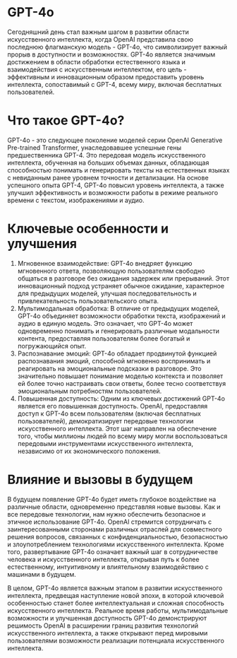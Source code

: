 # GPT-4o
Сегодняшний день стал важным шагом в развитии области искусственного интеллекта, когда OpenAI представила свою последнюю флагманскую модель - GPT-4o, что символизирует важный прорыв в доступности и возможностях. GPT-4o является значимым достижением в области обработки естественного языка и взаимодействия с искусственным интеллектом, его цель - эффективным и инновационным образом предоставить уровень интеллекта, сопоставимый с GPT-4, всему миру, включая бесплатных пользователей.

# Что такое GPT-4o?
GPT-4o - это следующее поколение моделей серии OpenAI Generative Pre-trained Transformer, унаследовавшее успешные гены предшественника GPT-4. Это передовая модель искусственного интеллекта, обученная на больших объемах данных, обладающая способностью понимать и генерировать тексты на естественных языках с невиданным ранее уровнем точности и детализации. На основе успешного опыта GPT-4, GPT-4o повысил уровень интеллекта, а также улучшил эффективность и возможности работы в режиме реального времени с текстом, изображениями и аудио.

# Ключевые особенности и улучшения
1. Мгновенное взаимодействие: GPT-4o внедряет функцию мгновенного ответа, позволяющую пользователям свободно общаться в разговоре без ожидания задержек или прерываний. Этот инновационный подход устраняет обычное ожидание, характерное для предыдущих моделей, улучшая последовательность и привлекательность пользовательского опыта.
2. Мультимодальная обработка: В отличие от предыдущих моделей, GPT-4o объединяет возможности обработки текста, изображений и аудио в единую модель. Это означает, что GPT-4o может одновременно понимать и генерировать различные модальности контента, предоставляя пользователям более богатый и погружающийся опыт.
3. Распознавание эмоций: GPT-4o обладает продвинутой функцией распознавания эмоций, способной мгновенно воспринимать и реагировать на эмоциональные подсказки в разговоре. Это значительно повышает понимание моделью контекста и позволяет ей более точно настраивать свои ответы, более тесно соответствуя эмоциональным потребностям пользователей.
4. Повышенная доступность: Одним из ключевых достижений GPT-4o является его повышенная доступность. OpenAI, предоставляя доступ к GPT-4o всем пользователям (включая бесплатных пользователей), демократизирует передовые технологии искусственного интеллекта. Этот шаг направлен на обеспечение того, чтобы миллионы людей по всему миру могли воспользоваться передовыми инструментами искусственного интеллекта, независимо от их экономического положения.

# Влияние и вызовы в будущем
В будущем появление GPT-4o будет иметь глубокое воздействие на различные области, одновременно представляя новые вызовы. Как и все передовые технологии, нам нужно обеспечить безопасное и этичное использование GPT-4o. OpenAI стремится сотрудничать с заинтересованными сторонами различных отраслей для совместного решения вопросов, связанных с конфиденциальностью, безопасностью и злоупотреблением технологиями искусственного интеллекта. Кроме того, развертывание GPT-4o означает важный шаг в сотрудничестве человека и искусственного интеллекта, открывая путь к более естественному, интуитивному и влиятельному взаимодействию с машинами в будущем.

В целом, GPT-4o является важным этапом в развитии искусственного интеллекта, предвещая наступление новой эпохи, в которой ключевой особенностью станет более интеллектуальная и сложная способность искусственного интеллекта. Реальное время работы, мультимодальные возможности и улучшенная доступность GPT-4o демонстрируют решимость OpenAI в расширении границ развития технологий искусственного интеллекта, а также открывают перед мировыми пользователями возможности реализации потенциала искусственного интеллекта.
